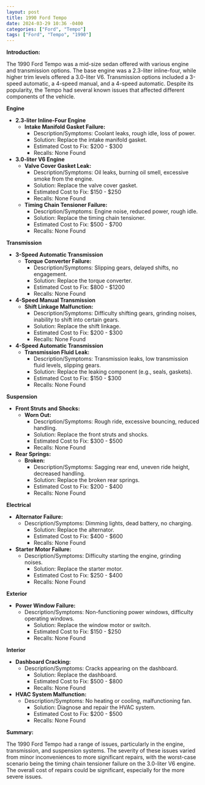 ```yaml
---
layout: post
title: 1990 Ford Tempo
date: 2024-03-29 10:36 -0400
categories: ["Ford", "Tempo"]
tags: ["Ford", "Tempo", "1990"]
---
```

**Introduction:**

The 1990 Ford Tempo was a mid-size sedan offered with various engine and transmission options. The base engine was a 2.3-liter inline-four, while higher trim levels offered a 3.0-liter V6. Transmission options included a 3-speed automatic, a 4-speed manual, and a 4-speed automatic. Despite its popularity, the Tempo had several known issues that affected different components of the vehicle.

**Engine**

* **2.3-liter Inline-Four Engine**
    * **Intake Manifold Gasket Failure:**
        * Description/Symptoms: Coolant leaks, rough idle, loss of power.
        * Solution: Replace the intake manifold gasket.
        * Estimated Cost to Fix: $200 - $300
        * Recalls: None Found
* **3.0-liter V6 Engine**
    * **Valve Cover Gasket Leak:**
        * Description/Symptoms: Oil leaks, burning oil smell, excessive smoke from the engine.
        * Solution: Replace the valve cover gasket.
        * Estimated Cost to Fix: $150 - $250
        * Recalls: None Found
    * **Timing Chain Tensioner Failure:**
        * Description/Symptoms: Engine noise, reduced power, rough idle.
        * Solution: Replace the timing chain tensioner.
        * Estimated Cost to Fix: $500 - $700
        * Recalls: None Found

**Transmission**

* **3-Speed Automatic Transmission**
    * **Torque Converter Failure:**
        * Description/Symptoms: Slipping gears, delayed shifts, no engagement.
        * Solution: Replace the torque converter.
        * Estimated Cost to Fix: $800 - $1200
        * Recalls: None Found
* **4-Speed Manual Transmission**
    * **Shift Linkage Malfunction:**
        * Description/Symptoms: Difficulty shifting gears, grinding noises, inability to shift into certain gears.
        * Solution: Replace the shift linkage.
        * Estimated Cost to Fix: $200 - $300
        * Recalls: None Found
* **4-Speed Automatic Transmission**
    * **Transmission Fluid Leak:**
        * Description/Symptoms: Transmission leaks, low transmission fluid levels, slipping gears.
        * Solution: Replace the leaking component (e.g., seals, gaskets).
        * Estimated Cost to Fix: $150 - $300
        * Recalls: None Found

**Suspension**

* **Front Struts and Shocks:**
    * **Worn Out:**
        * Description/Symptoms: Rough ride, excessive bouncing, reduced handling.
        * Solution: Replace the front struts and shocks.
        * Estimated Cost to Fix: $300 - $500
        * Recalls: None Found
* **Rear Springs:**
    * **Broken:**
        * Description/Symptoms: Sagging rear end, uneven ride height, decreased handling.
        * Solution: Replace the broken rear springs.
        * Estimated Cost to Fix: $200 - $400
        * Recalls: None Found

**Electrical**

* **Alternator Failure:**
    * Description/Symptoms: Dimming lights, dead battery, no charging.
        * Solution: Replace the alternator.
        * Estimated Cost to Fix: $400 - $600
        * Recalls: None Found
* **Starter Motor Failure:**
    * Description/Symptoms: Difficulty starting the engine, grinding noises.
        * Solution: Replace the starter motor.
        * Estimated Cost to Fix: $250 - $400
        * Recalls: None Found

**Exterior**

* **Power Window Failure:**
    * Description/Symptoms: Non-functioning power windows, difficulty operating windows.
        * Solution: Replace the window motor or switch.
        * Estimated Cost to Fix: $150 - $250
        * Recalls: None Found

**Interior**

* **Dashboard Cracking:**
    * Description/Symptoms: Cracks appearing on the dashboard.
        * Solution: Replace the dashboard.
        * Estimated Cost to Fix: $500 - $800
        * Recalls: None Found
* **HVAC System Malfunction:**
    * Description/Symptoms: No heating or cooling, malfunctioning fan.
        * Solution: Diagnose and repair the HVAC system.
        * Estimated Cost to Fix: $200 - $500
        * Recalls: None Found

**Summary:**

The 1990 Ford Tempo had a range of issues, particularly in the engine, transmission, and suspension systems. The severity of these issues varied from minor inconveniences to more significant repairs, with the worst-case scenario being the timing chain tensioner failure on the 3.0-liter V6 engine. The overall cost of repairs could be significant, especially for the more severe issues.
